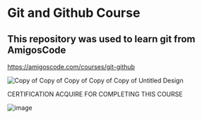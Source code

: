 # Git and Github Course

## This repository was used to learn git from AmigosCode

https://amigoscode.com/courses/git-github

![Copy of Copy of Copy of Copy of Copy of Untitled Design](https://github.com/lbeltran5/learning-git/assets/89185145/35d65147-24db-4849-9007-f06dc60a06cb)


CERTIFICATION ACQUIRE FOR COMPLETING THIS COURSE


![image](https://github.com/lbeltran5/learning-git/assets/89185145/de0fab57-aff8-4a8e-822e-cee351ee116c)
